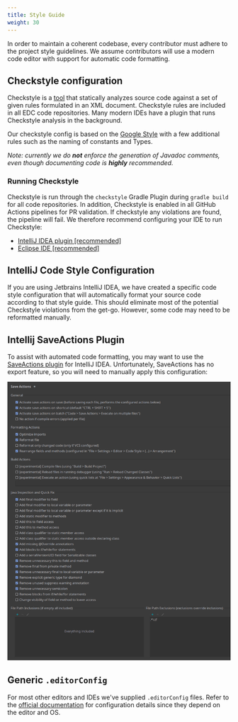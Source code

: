 ```yaml
---
title: Style Guide
weight: 30
---
```

In order to maintain a coherent codebase, every contributor must adhere to the project style guidelines. We assume
contributors will use a modern code editor with support for automatic code formatting.

## Checkstyle configuration

Checkstyle is a [tool](https://checkstyle.sourceforge.io/) that statically analyzes source code against a set of given
rules formulated in an XML document. Checkstyle rules are included in all EDC code repositories. Many modern IDEs have a
plugin that runs Checkstyle analysis in the background.

Our checkstyle config is based on the [Google Style](https://checkstyle.sourceforge.io/google_style.html) with a few
additional rules such as the naming of constants and Types.

_Note: currently we do **not** enforce the generation of Javadoc comments, even though documenting code is **highly**
recommended._

### Running Checkstyle

Checkstyle is run through the `checkstyle` Gradle Plugin during `gradle build` for all code repositories. In addition,
Checkstyle is enabled in all GitHub Actions pipelines for PR validation. If checkstyle any violations are found, the
pipeline will fail. We therefore recommend configuring your IDE to run Checkstyle:

- [IntelliJ IDEA plugin [recommended]](https://plugins.jetbrains.com/plugin/1065-checkstyle-idea)
- [Eclipse IDE [recommended]](https://checkstyle.org/eclipse-cs/#!/)

## IntelliJ Code Style Configuration

If you are using Jetbrains IntelliJ IDEA, we have created a specific code style configuration that will automatically
format your source code according to that style guide. This should eliminate most of the potential Checkstyle violations
from the get-go. However, some code may need to be reformatted manually.

## Intellij SaveActions Plugin

To assist with automated code formatting, you may want to use
the [SaveActions plugin](https://plugins.jetbrains.com/plugin/7642-save-actions) for IntelliJ IDEA. Unfortunately,
SaveActions has no export feature, so you will need to manually apply this configuration:

![](save_actions_screenshot.png)

## Generic `.editorConfig`

For most other editors and IDEs we've supplied `.editorConfig` files. Refer to
the [official documentation](https://editorconfig.org) for configuration details since they depend on the editor and OS. 